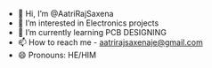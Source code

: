 - 👋 Hi, I’m @AatriRajSaxena
- 👀 I’m interested in Electronics projects
- 🌱 I’m currently learning PCB DESIGNING
- 📫 How to reach me - aatrirajsaxenaje@gmail.com
- 😄 Pronouns: HE/HIM

<!---
AatriRaj/AatriRaj is a ✨ special ✨ repository because its `README.md` (this file) appears on your GitHub profile.
You can click the Preview link to take a look at your changes.
--->
